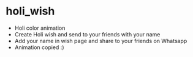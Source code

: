 # holi_wish
* Holi color animation
* Create Holi wish and send to your friends with your name
* Add your name in wish page and share to your friends on Whatsapp
* Animation copied :)
